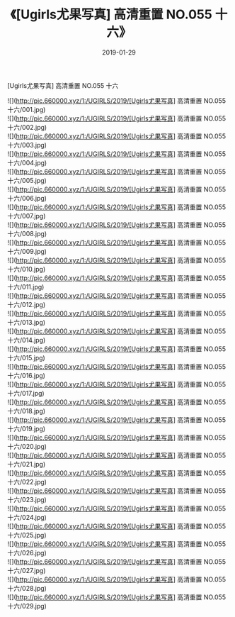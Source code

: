 ﻿---
layout: post
title:  《[Ugirls尤果写真] 高清重置 NO.055 十六》
date:   2019-01-29
img: http://pic.660000.xyz/1:/UGIRLS/2019/[Ugirls尤果写真] 高清重置 NO.055 十六/000.jpg
categories: [美女, 清纯, 唯美]
---

[Ugirls尤果写真] 高清重置 NO.055 十六

 ![](http://pic.660000.xyz/1:/UGIRLS/2019/[Ugirls尤果写真] 高清重置 NO.055 十六/001.jpg) <br>![](http://pic.660000.xyz/1:/UGIRLS/2019/[Ugirls尤果写真] 高清重置 NO.055 十六/002.jpg) <br>![](http://pic.660000.xyz/1:/UGIRLS/2019/[Ugirls尤果写真] 高清重置 NO.055 十六/003.jpg) <br>![](http://pic.660000.xyz/1:/UGIRLS/2019/[Ugirls尤果写真] 高清重置 NO.055 十六/004.jpg) <br>![](http://pic.660000.xyz/1:/UGIRLS/2019/[Ugirls尤果写真] 高清重置 NO.055 十六/005.jpg) <br>![](http://pic.660000.xyz/1:/UGIRLS/2019/[Ugirls尤果写真] 高清重置 NO.055 十六/006.jpg) <br>![](http://pic.660000.xyz/1:/UGIRLS/2019/[Ugirls尤果写真] 高清重置 NO.055 十六/007.jpg) <br>![](http://pic.660000.xyz/1:/UGIRLS/2019/[Ugirls尤果写真] 高清重置 NO.055 十六/008.jpg) <br>![](http://pic.660000.xyz/1:/UGIRLS/2019/[Ugirls尤果写真] 高清重置 NO.055 十六/009.jpg) <br>![](http://pic.660000.xyz/1:/UGIRLS/2019/[Ugirls尤果写真] 高清重置 NO.055 十六/010.jpg) <br>![](http://pic.660000.xyz/1:/UGIRLS/2019/[Ugirls尤果写真] 高清重置 NO.055 十六/011.jpg) <br>![](http://pic.660000.xyz/1:/UGIRLS/2019/[Ugirls尤果写真] 高清重置 NO.055 十六/012.jpg) <br>![](http://pic.660000.xyz/1:/UGIRLS/2019/[Ugirls尤果写真] 高清重置 NO.055 十六/013.jpg) <br>![](http://pic.660000.xyz/1:/UGIRLS/2019/[Ugirls尤果写真] 高清重置 NO.055 十六/014.jpg) <br>![](http://pic.660000.xyz/1:/UGIRLS/2019/[Ugirls尤果写真] 高清重置 NO.055 十六/015.jpg) <br>![](http://pic.660000.xyz/1:/UGIRLS/2019/[Ugirls尤果写真] 高清重置 NO.055 十六/016.jpg) <br>![](http://pic.660000.xyz/1:/UGIRLS/2019/[Ugirls尤果写真] 高清重置 NO.055 十六/017.jpg) <br>![](http://pic.660000.xyz/1:/UGIRLS/2019/[Ugirls尤果写真] 高清重置 NO.055 十六/018.jpg) <br>![](http://pic.660000.xyz/1:/UGIRLS/2019/[Ugirls尤果写真] 高清重置 NO.055 十六/019.jpg) <br>![](http://pic.660000.xyz/1:/UGIRLS/2019/[Ugirls尤果写真] 高清重置 NO.055 十六/020.jpg) <br>![](http://pic.660000.xyz/1:/UGIRLS/2019/[Ugirls尤果写真] 高清重置 NO.055 十六/021.jpg) <br>![](http://pic.660000.xyz/1:/UGIRLS/2019/[Ugirls尤果写真] 高清重置 NO.055 十六/022.jpg) <br>![](http://pic.660000.xyz/1:/UGIRLS/2019/[Ugirls尤果写真] 高清重置 NO.055 十六/023.jpg) <br>![](http://pic.660000.xyz/1:/UGIRLS/2019/[Ugirls尤果写真] 高清重置 NO.055 十六/024.jpg) <br>![](http://pic.660000.xyz/1:/UGIRLS/2019/[Ugirls尤果写真] 高清重置 NO.055 十六/025.jpg) <br>![](http://pic.660000.xyz/1:/UGIRLS/2019/[Ugirls尤果写真] 高清重置 NO.055 十六/026.jpg) <br>![](http://pic.660000.xyz/1:/UGIRLS/2019/[Ugirls尤果写真] 高清重置 NO.055 十六/027.jpg) <br>![](http://pic.660000.xyz/1:/UGIRLS/2019/[Ugirls尤果写真] 高清重置 NO.055 十六/028.jpg) <br>![](http://pic.660000.xyz/1:/UGIRLS/2019/[Ugirls尤果写真] 高清重置 NO.055 十六/029.jpg) <br>